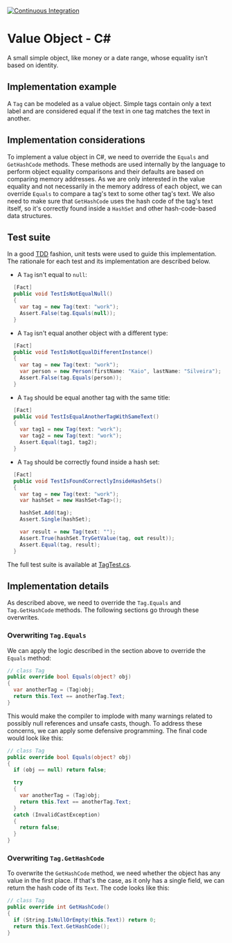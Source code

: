 [![Continuous Integration](https://github.com/kaiosilveira/csharp-value-object/actions/workflows/dotnet.yml/badge.svg)](https://github.com/kaiosilveira/csharp-value-object/actions/workflows/dotnet.yml)

# Value Object - C#

A small simple object, like money or a date range, whose equality isn’t based on identity.

## Implementation example

A `Tag` can be modeled as a value object. Simple tags contain only a text label and are considered equal if the text in one tag matches the text in another.

## Implementation considerations

To implement a value object in C#, we need to override the `Equals` and `GetHashCode` methods. These methods are used internally by the language to perform object equality comparisons and their defaults are based on comparing memory addresses. As we are only interested in the value equality and not necessarily in the memory address of each object, we can override `Equals` to compare a tag's text to some other tag's text. We also need to make sure that `GetHashCode` uses the hash code of the tag's text itself, so it's correctly found inside a `HashSet` and other hash-code-based data structures.

## Test suite

In a good [TDD](https://github.com/kaiosilveira/test-driven-development) fashion, unit tests were used to guide this implementation. The rationale for each test and its implementation are described below.

- A `Tag` isn't equal to `null`:

```csharp
  [Fact]
  public void TestIsNotEqualNull()
  {
    var tag = new Tag(text: "work");
    Assert.False(tag.Equals(null));
  }
```

- A `Tag` isn't equal another object with a different type:

```csharp
  [Fact]
  public void TestIsNotEqualDifferentInstance()
  {
    var tag = new Tag(text: "work");
    var person = new Person(firstName: "Kaio", lastName: "Silveira");
    Assert.False(tag.Equals(person));
  }
```

- A `Tag` should be equal another tag with the same title:

```csharp
  [Fact]
  public void TestIsEqualAnotherTagWithSameText()
  {
    var tag1 = new Tag(text: "work");
    var tag2 = new Tag(text: "work");
    Assert.Equal(tag1, tag2);
  }
```

- A `Tag` should be correctly found inside a hash set:

```csharp
  [Fact]
  public void TestIsFoundCorrectlyInsideHashSets()
  {
    var tag = new Tag(text: "work");
    var hashSet = new HashSet<Tag>();

    hashSet.Add(tag);
    Assert.Single(hashSet);

    var result = new Tag(text: "");
    Assert.True(hashSet.TryGetValue(tag, out result));
    Assert.Equal(tag, result);
  }
```

The full test suite is available at [TagTest.cs](./CSharpValueObject.Tests/TagTest.cs).

## Implementation details

As described above, we need to override the `Tag.Equals` and `Tag.GetHashCode` methods. The following sections go through these overwrites.

### Overwriting `Tag.Equals`

We can apply the logic described in the section above to override the `Equals` method:

```csharp
// class Tag
public override bool Equals(object? obj)
{
  var anotherTag = (Tag)obj;
  return this.Text == anotherTag.Text;
}
```

This would make the compiler to implode with many warnings related to possibly null references and unsafe casts, though. To address these concerns, we can apply some defensive programming. The final code would look like this:

```csharp
// class Tag
public override bool Equals(object? obj)
{
  if (obj == null) return false;

  try
  {
    var anotherTag = (Tag)obj;
    return this.Text == anotherTag.Text;
  }
  catch (InvalidCastException)
  {
    return false;
  }
}
```

### Overwriting `Tag.GetHashCode`

To overwrite the `GetHashCode` method, we need whether the object has any value in the first place. If that's the case, as it only has a single field, we can return the hash code of its `Text`. The code looks like this:

```csharp
// class Tag
public override int GetHashCode()
{
  if (String.IsNullOrEmpty(this.Text)) return 0;
  return this.Text.GetHashCode();
}
```
